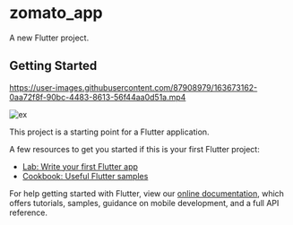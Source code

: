 # zomato_app

A new Flutter project.
## Getting Started


https://user-images.githubusercontent.com/87908979/163673162-0aa72f8f-90bc-4483-8613-56f44aa0d51a.mp4

![ex](https://user-images.githubusercontent.com/87908979/163340406-3b76f0ce-e515-42b7-8d4e-9a9cbc9577e2.png)


This project is a starting point for a Flutter application.

A few resources to get you started if this is your first Flutter project:

- [Lab: Write your first Flutter app](https://flutter.dev/docs/get-started/codelab)
- [Cookbook: Useful Flutter samples](https://flutter.dev/docs/cookbook)

For help getting started with Flutter, view our
[online documentation](https://flutter.dev/docs), which offers tutorials,
samples, guidance on mobile development, and a full API reference.
